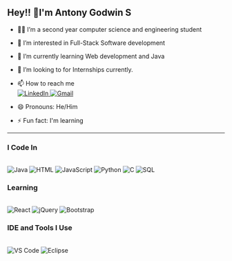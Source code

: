 
## Hey!! 👋I'm Antony Godwin S
- 👨‍🎓 I’m a second year computer science and engineering student
- 👀 I’m interested in Full-Stack Software development
- 🌱 I’m currently learning Web development and Java
- 💞️ I’m looking to for Internships currently.
- 📫 How to reach me <br />
  <a href="https://www.linkedin.com/in/antony-godwin-s-7143ab2a4/">
    <img src="https://img.shields.io/badge/LinkedIn-0077B5?style=for-the-badge&logo=linkedin&logoColor=white" alt="LinkedIn">
  </a>
  <a href="mailto:antonygodwin08@gmail.com">
    <img src="https://img.shields.io/badge/Gmail-D14836?style=for-the-badge&logo=gmail&logoColor=white" alt="Gmail">
  </a>

- 😄 Pronouns: He/Him
- ⚡ Fun fact: I'm learning 
---
<!---
aKash-S19/aKash-S19 is a ✨ special ✨ repository because its `README.md` (this file) appears on your GitHub profile.
You can click the Preview link to take a look at your changes.
--->
### I Code In  
<br />
<img src="https://img.icons8.com/?size=100&id=40670&format=png&color=000000" alt="Java">  
<img src="https://img.icons8.com/?size=100&id=13441&format=png&color=000000" alt="HTML">  
<img src="https://img.icons8.com/?size=100&id=13679&format=png&color=000000" alt="JavaScript">  
<img src="https://img.icons8.com/?size=100&id=40669&format=png&color=000000" alt="Python">  
<img src="https://img.icons8.com/?size=100&id=40670&format=png&color=000000" alt="C">  
<img src="https://img.icons8.com/?size=100&id=65231&format=png&color=000000" alt="SQL">  

### Learning  
<br />
<img src="https://img.icons8.com/?size=100&id=40669&format=png&color=000000" alt="React">  
<img src="https://img.icons8.com/?size=100&id=108792&format=png&color=000000" alt="jQuery">  
<img src="https://img.icons8.com/?size=100&id=84710&format=png&color=000000" alt="Bootstrap">  

### IDE and Tools I Use  
<br />
<img src="https://img.icons8.com/?size=100&id=0OQR1FYCuA9f&format=png&color=000000" alt="VS Code">  
<img src="https://img.icons8.com/?size=100&id=100641&format=png&color=000000" alt="Eclipse">  

